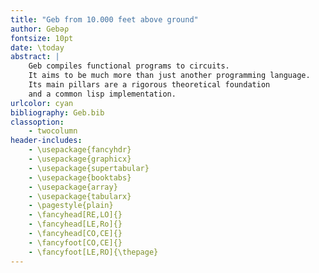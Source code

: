 ```yaml
---
title: "Geb from 10.000 feet above ground"
author: Gebəρ
fontsize: 10pt
date: \today
abstract: |
	Geb compiles functional programs to circuits. 
    It aims to be much more than just another programming language.
    Its main pillars are a rigorous theoretical foundation 
    and a common lisp implementation. 
urlcolor: cyan
bibliography: Geb.bib
classoption:
    - twocolumn
header-includes:
    - \usepackage{fancyhdr}
    - \usepackage{graphicx}
    - \usepackage{supertabular}
    - \usepackage{booktabs}
    - \usepackage{array}
    - \usepackage{tabularx}
    - \pagestyle{plain}
    - \fancyhead[RE,LO]{}
    - \fancyhead[LE,Ro]{}
    - \fancyhead[CO,CE]{}
    - \fancyfoot[CO,CE]{}
    - \fancyfoot[LE,RO]{\thepage}
---
```




